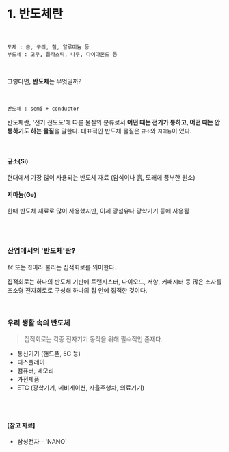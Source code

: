 # 1. 반도체란

<br>

```
도체 : 금, 구리, 철, 알루미늄 등
부도체 : 고무, 플라스틱, 나무, 다이아몬드 등
```

<br>

그렇다면, **반도체**는 무엇일까?

<br>

```
반도체 : semi + conductor
```

반도체란, '전기 전도도'에 따른 물질의 분류로서 **어떤 때는 전기가 통하고, 어떤 때는 안 통하기도 하는 물질**을 말한다. 대표적인 반도체 물질은 `규소`와 `저마늄`이 있다.

<br>

#### 규소(Si)

현대에서 가장 많이 사용되는 반도체 재료 (암석이나 흙, 모래에 풍부한 원소)

#### 저마늄(Ge)

한때 반도체 재료로 많이 사용했지만, 이제 광섬유나 광학기기 등에 사용됨

<br>

<br>

### 산업에서의 '반도체'란?

`IC` 또는 `칩`이라 불리는 집적회로를 의미한다.

집적회로는 하나의 반도체 기판에 트랜지스터, 다이오드, 저항, 커패시터 등 많은 소자를 초소형 전자회로로 구성해 하나의 칩 안에 집적한 것이다.

<br>

### 우리 생활 속의 반도체

> 집적회로는 각종 전자기기 동작을 위해 필수적인 존재다.

- 통신기기 (핸드폰, 5G 등)
- 디스플레이
- 컴퓨터, 메모리
- 가전제품
- ETC (광학기기, 네비게이션, 자율주행차, 의료기기)

<br>

<br>

#### [참고 자료]

- 삼성전자 - 'NANO'
